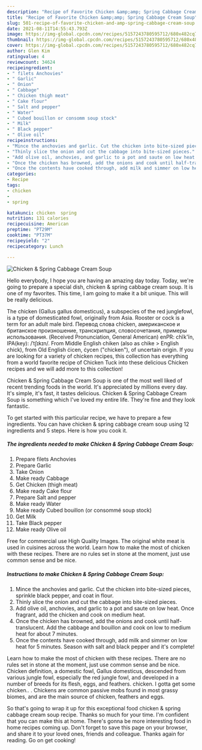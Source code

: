 ```yaml
---
description: "Recipe of Favorite Chicken &amp;amp; Spring Cabbage Cream Soup"
title: "Recipe of Favorite Chicken &amp;amp; Spring Cabbage Cream Soup"
slug: 501-recipe-of-favorite-chicken-and-amp-spring-cabbage-cream-soup
date: 2021-08-11T14:55:43.793Z
image: https://img-global.cpcdn.com/recipes/5157243780595712/680x482cq70/chicken-spring-cabbage-cream-soup-recipe-main-photo.jpg
thumbnail: https://img-global.cpcdn.com/recipes/5157243780595712/680x482cq70/chicken-spring-cabbage-cream-soup-recipe-main-photo.jpg
cover: https://img-global.cpcdn.com/recipes/5157243780595712/680x482cq70/chicken-spring-cabbage-cream-soup-recipe-main-photo.jpg
author: Glen Kim
ratingvalue: 4
reviewcount: 34624
recipeingredient:
- " filets Anchovies"
- " Garlic"
- " Onion"
- " Cabbage"
- " Chicken thigh meat"
- " Cake flour"
- " Salt and pepper"
- " Water"
- " Cubed bouillon or consomm soup stock"
- " Milk"
- " Black pepper"
- " Olive oil"
recipeinstructions:
- "Mince the anchovies and garlic. Cut the chicken into bite-sized pieces, sprinkle black pepper, and coat in flour."
- "Thinly slice the onion and cut the cabbage into bite-sized pieces."
- "Add olive oil, anchovies, and garlic to a pot and saute on low heat. Once fragrant, add the chicken and cook on medium heat."
- "Once the chicken has browned, add the onions and cook until half-translucent. Add the cabbage and bouillon and cook on low to medium heat for about 7 minutes."
- "Once the contents have cooked through, add milk and simmer on low heat for 5 minutes. Season with salt and black pepper and it&#39;s complete!"
categories:
- Recipe
tags:
- chicken
- 
- spring

katakunci: chicken  spring 
nutrition: 131 calories
recipecuisine: American
preptime: "PT29M"
cooktime: "PT37M"
recipeyield: "2"
recipecategory: Lunch

---
```



![Chicken &amp; Spring Cabbage Cream Soup](https://img-global.cpcdn.com/recipes/5157243780595712/680x482cq70/chicken-spring-cabbage-cream-soup-recipe-main-photo.jpg)

Hello everybody, I hope you are having an amazing day today. Today, we're going to prepare a special dish, chicken &amp; spring cabbage cream soup. It is one of my favorites. This time, I am going to make it a bit unique. This will be really delicious.

The chicken (Gallus gallus domesticus), a subspecies of the red junglefowl, is a type of domesticated fowl, originally from Asia. Rooster or cock is a term for an adult male bird. Перевод слова chicken, американское и британское произношение, транскрипция, словосочетания, примеры использования. (Received Pronunciation, General American) enPR: chĭk&#39;ĭn, IPA(key): /ˈtʃɪkɪn/. From Middle English chiken (also as chike &gt; English chick), from Old English ċicen, ċycen (&#34;chicken&#34;), of uncertain origin. If you are looking for a variety of chicken recipes, this collection has everything from a world favorite recipe of Chicken Tuck into these delicious Chicken recipes and we will add more to this collection!

Chicken &amp; Spring Cabbage Cream Soup is one of the most well liked of recent trending foods in the world. It's appreciated by millions every day. It's simple, it's fast, it tastes delicious. Chicken &amp; Spring Cabbage Cream Soup is something which I've loved my entire life. They're fine and they look fantastic.


To get started with this particular recipe, we have to prepare a few ingredients. You can have chicken &amp; spring cabbage cream soup using 12 ingredients and 5 steps. Here is how you cook it.

<!--inarticleads1-->

##### The ingredients needed to make Chicken &amp; Spring Cabbage Cream Soup:

1. Prepare  filets Anchovies
1. Prepare  Garlic
1. Take  Onion
1. Make ready  Cabbage
1. Get  Chicken (thigh meat)
1. Make ready  Cake flour
1. Prepare  Salt and pepper
1. Make ready  Water
1. Make ready  Cubed bouillon (or consommé soup stock)
1. Get  Milk
1. Take  Black pepper
1. Make ready  Olive oil


Free for commercial use High Quality Images. The original white meat is used in cuisines across the world. Learn how to make the most of chicken with these recipes. There are no rules set in stone at the moment, just use common sense and be nice. 

<!--inarticleads2-->

##### Instructions to make Chicken &amp; Spring Cabbage Cream Soup:

1. Mince the anchovies and garlic. Cut the chicken into bite-sized pieces, sprinkle black pepper, and coat in flour.
1. Thinly slice the onion and cut the cabbage into bite-sized pieces.
1. Add olive oil, anchovies, and garlic to a pot and saute on low heat. Once fragrant, add the chicken and cook on medium heat.
1. Once the chicken has browned, add the onions and cook until half-translucent. Add the cabbage and bouillon and cook on low to medium heat for about 7 minutes.
1. Once the contents have cooked through, add milk and simmer on low heat for 5 minutes. Season with salt and black pepper and it&#39;s complete!


Learn how to make the most of chicken with these recipes. There are no rules set in stone at the moment, just use common sense and be nice. Chicken definition, a domestic fowl, Gallus domesticus, descended from various jungle fowl, especially the red jungle fowl, and developed in a number of breeds for its flesh, eggs, and feathers. chicken. I gotta get some chicken.. . Chickens are common passive mobs found in most grassy biomes, and are the main source of chicken, feathers and eggs. 

So that's going to wrap it up for this exceptional food chicken &amp; spring cabbage cream soup recipe. Thanks so much for your time. I'm confident that you can make this at home. There's gonna be more interesting food in home recipes coming up. Don't forget to save this page on your browser, and share it to your loved ones, friends and colleague. Thanks again for reading. Go on get cooking!
